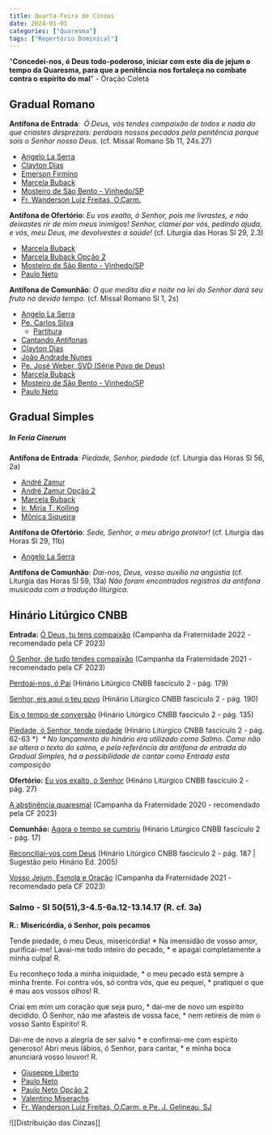 ```yaml
---
title: Quarta-Feira de Cinzas
date: 2024-01-01
categories: ["Quaresma"]
tags: ["Repertório Dominical"]
---
```

"**Concedei-nos, ó Deus todo-poderoso, iniciar com este dia de jejum o tempo da Quaresma, para que a penitência nos fortaleça no combate contra o espírito do mal**" - Oração Coleta

## Gradual Romano
**Antífona de Entrada**:  _Ó Deus, vós tendes compaixão de todos e nada do que criastes desprezais: perdoais nossos pecados pela penitência porque sois o Senhor nosso Deus._ (cf. Missal Romano Sb 11, 24s.27)
-   [Angelo La Serra](https://youtu.be/ae0MHqWKqA0)
-   [Clayton Dias](https://youtu.be/DA3r2wInBNg)
-   [Emerson Firmino](https://youtu.be/5UZf7OuSu9I)
-   [Marcela Buback](https://youtu.be/4oT7XCSOi8U)
-   [Mosteiro de São Bento - Vinhedo/SP](https://youtu.be/OZCdGi3gPTg)
-   [Fr. Wanderson Luiz Freitas, O.Carm.](https://youtu.be/t6bJFVd0YO4)

**Antífona de Ofertório**: _Eu vos exalto, ó Senhor, pois me livrastes, e não deixastes rir de mim meus inimigos! Senhor, clamei por vós, pedindo ajuda, e vós, meu Deus, me devolvestes a saúde!_ (cf. Liturgia das Horas Sl 29, 2.3)
-   [Marcela Buback](https://youtu.be/HKw4845t8pg)
-   [Marcela Buback Opção 2](https://youtu.be/zZCDhhyYrmc)
-   [Mosteiro de São Bento - Vinhedo/SP](https://youtu.be/DjlNrKPfIdE)
-   [Paulo Neto](https://youtu.be/dthtImcNA7U)

**Antífona de Comunhão**: _O que medita dia e noite na lei do Senhor dará seu fruto no devido tempo._ (cf. Missal Romano Sl 1, 2s)
-   [Angelo La Serra](https://youtu.be/Nsw0df3eExU)
-   [Pe. Carlos Silva](https://youtu.be/hyV-MoL8bsw)
	-   [Partitura](https://ocantonaliturgia.pt/obras/950/Aquele-que-medita-dia-e-noite-C-Silva)
-   [Cantando Antífonas](https://youtu.be/-oVJvIt_nLM)
-   [Clayton Dias](https://youtu.be/_4Gx5hNoCKM)
-   [João Andrade Nunes](https://youtu.be/2ghs9XEqHDg)
-   [Pe. José Weber, SVD (Série Povo de Deus)](https://youtu.be/uNyJNngzirc)
-   [Marcela Buback](https://youtu.be/aXAbci-fLAg)
-   [Mosteiro de São Bento - Vinhedo/SP](https://youtu.be/HXtNWHCI3Nw)
-   [Paulo Neto](https://youtu.be/TQMtVMZ9hBU)

## Gradual Simples
##### In Feria Cinerum
**Antífona de Entrada**: _Piedade, Senhor, piedade_ (cf. Liturgia das Horas Sl 56, 2a)
-   [André Zamur](https://youtu.be/fZZFhmukC_s)
-   [André Zamur Opção 2](https://youtu.be/shVNhNBFx8I)
-   [Marcela Buback](https://youtu.be/8k_PfxiBVrQ)
-   [Ir. Miria T. Kolling](https://youtu.be/oX6aNJnb6w8)
-   [Mônica Siqueira](https://youtu.be/XtMgFg4Fs1k)

**Antífona de Ofertório**: _Sede, Senhor, o meu abrigo protetor!_ (cf. Liturgia das Horas Sl 29, 11b)
-   [Angelo La Serra](https://youtu.be/F0t5lBAh_9Y)

**Antífona de Comunhão**: _Dai-nos, Deus, vosso auxílio na angústia_ (cf. Liturgia das Horas Sl 59, 13a)
	_Não foram encontrados registros da antífona musicada com a tradução litúrgica._

## Hinário Litúrgico CNBB
**Entrada:**
[Ó Deus, tu tens compaixão](https://youtu.be/o9mOusgt78w)
(Campanha da Fraternidade 2022 - recomendado pela CF 2023)

[Ó Senhor, de tudo tendes compaixão](https://youtu.be/yonapKbaPJA)
(Campanha da Fraternidade 2021 - recomendado pela CF 2023)

[Perdoai-nos, ó Pai](https://youtu.be/V4MEF96LtrQ)
(Hinário Litúrgico CNBB fascículo 2 - pág. 179)

[Senhor, eis aqui o teu povo](https://youtu.be/9PWgjt8YEdc?si=a2MqfP7_R6WdTMlk)
(Hinário Litúrgico CNBB fascículo 2 - pág. 190)

[Eis o tempo de conversão](https://youtu.be/Jmk8LLne8O0)
(Hinário Litúrgico CNBB fascículo 2 - pág. 135)

[Piedade, ó Senhor, tende piedade](https://youtu.be/k4h2QY2qKd8?si=iYjg3HrPOrqTb6tL)
(Hinário Litúrgico CNBB fascículo 2 - pág. 62-63 \*) 
	_\* No lançamento do hinário era utilizado como Salmo. Como não se altera o texto do salmo, e pela referência da antífona de entrada do Gradual Simples, há a possibilidade de cantar como Entrada esta composição_

**Ofertório:**
[Eu vos exalto, ó Senhor](https://1drv.ms/u/s!AtE1n6ZIXolwkqduI34fulCQSdDF3g?e=wjHxbh)
(Hinário Litúrgico CNBB fascículo 2 - pág. 27)

[A abstinência quaresmal](https://youtu.be/IUKZ91d8A0M)
(Campanha da Fraternidade 2020 - recomendado pela CF 2023)

**Comunhão:**
[Agora o tempo se cumpriu](https://youtu.be/JVh_ohHC4vI)
(Hinário Litúrgico CNBB fascículo 2 - pág. 17)

[Reconciliai-vos com Deus](https://youtu.be/F8ZDf9chqbA?si=Vao9FStpccASp4YY)
(Hinário Litúrgico CNBB fascículo 2 - pág. 187 | Sugestão pelo Hinário Ed. 2005)

[Vosso Jejum, Esmola e Oração](https://youtu.be/Eq5oQcZ1FS8)
(Campanha da Fraternidade 2021 - recomendado pela CF 2023)

### Salmo - Sl 50(51),3-4.5-6a.12-13.14.17 (R. cf. 3a)

**R.:** **Misericórdia, ó Senhor, pois pecamos**

Tende piedade, ó meu Deus, misericórdia! *
Na imensidão de vosso amor, purificai-me!
Lavai-me todo inteiro do pecado, *
e apagai completamente a minha culpa! R.

Eu reconheço toda a minha iniquidade, *
o meu pecado está sempre à minha frente.
Foi contra vós, só contra vós, que eu pequei, *
pratiquei o que é mau aos vossos olhos! R.

Criai em mim um coração que seja puro, *
dai-me de novo um espírito decidido.
Ó Senhor, não me afasteis de vossa face, *
nem retireis de mim o vosso Santo Espírito! R.

Dai-me de novo a alegria de ser salvo *
e confirmai-me com espírito generoso!
Abri meus lábios, ó Senhor, para cantar, *
e minha boca anunciará vosso louvor! R.

-   [Giuseppe Liberto](https://youtu.be/0fUJJKdfR7Q)
-   [Paulo Neto](https://youtu.be/GppoGuAEQpw)
-   [Paulo Neto Opção 2](https://youtu.be/UtJg8v0bQyU)
-   [Valentino Miserachs](https://youtu.be/PFA0VXM0YXE)
-   [Fr. Wanderson Luiz Freitas, O.Carm. e Pe. J. Gelineau, SJ](https://youtu.be/dzHasmEPFBM)

![[Distribuição das Cinzas]]
